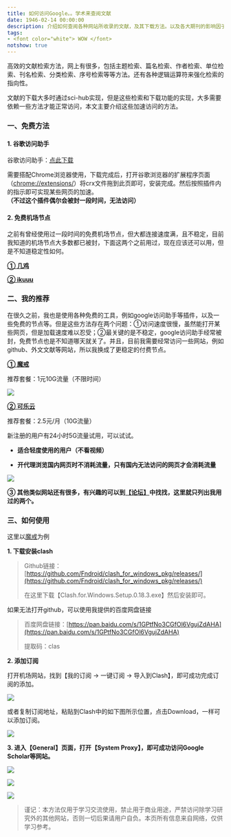 ```yaml
---
title: 如何访问Google。。学术来查阅文献
date: 1946-02-14 00:00:00
description: 介绍如何查阅各种网站所收录的文献，及其下载方法。以及各大期刊的影响因子查询方法。
tags:
- <font color="white"> WOW </font>
notshow: true
---
```




高效的文献检索方法，网上有很多，包括主题检索、篇名检索、作者检索、单位检索、刊名检索、分类检索、序号检索等等方法。还有各种逻辑运算符来强化检索的指向性。

文献的下载大多时通过sci-hub实现，但是这些检索和下载功能的实现，大多需要依赖一些方法才能正常访问，本文主要介绍这些加速访问的方法。

### 一、免费方法

#### 1. 谷歌访问助手

谷歌访问助手：[点此下载](https://huffie.lanzouw.com/iRTKwusg31i)

需要搭配Chrome浏览器使用，下载完成后，打开谷歌浏览器的扩展程序页面（[chrome://extensions/]()）将crx文件拖到此页即可，安装完成。然后按照插件内的指示即可实现某些网页的加速。**（不过这个插件偶尔会被封一段时间，无法访问）**

#### 2. 免费机场节点

之前有曾经使用过一段时间的免费机场节点，但大都连接速度满，且不稳定，目前我知道的机场节点大多数都已被封，下面这两个之前用过，现在应该还可以用，但是不知道稳定性如何。

**[① 几鸡](https://j01.best/)**

**[② ikuuu](https://ikuuu.co/)**

### 二、我的推荐

在很久之前，我也是使用各种免费的工具，例如google访问助手等插件，以及一些免费的节点等。但是这些方法存在两个问题：①访问速度很慢，虽然能打开某些网页，但是加载速度难以忍受；②最关键的是不稳定，google访问助手经常被封，免费节点也是不知道哪天就关了。并且，目前我需要经常访问一些网站，例如github、外文文献等网站，所以我换成了更稳定的付费节点。

**[① 魔戒](https://mojie.link/#/register?code=eXhdl9bj)**

推荐套餐：1元10G流量（不限时间）

![](https://gitee.com/huffiema/pictures/raw/master/image/202112230931736-findpaper-1.png)

**[② 可乐云](https://xn--fjqzfu8n.xyz/#/register?code=AunMGOQO)**

推荐套餐：2.5元/月（10G流量）

新注册的用户有24小时5G流量试用，可以试试。

* **适合轻度使用的用户（不看视频）**

* **开代理浏览国内网页时不消耗流量，只有国内无法访问的网页才会消耗流量**

![](https://gitee.com/huffiema/pictures/raw/master/image/202112230932447-findpaper-2.png)

**③ 其他类似网站还有很多，有兴趣的可以到[【论坛】](https://fanqiangdang.com/forum.php)中找找，这里就只列出我用过的两个。**



### 三、如何使用

这里以[魔戒](https://mojie.link/#/register?code=eXhdl9bj)为例

**1. 下载安装clash**

> Github链接：[https://github.com/Fndroid/clash_for_windows_pkg/releases/](https://github.com/Fndroid/clash_for_windows_pkg/releases/)
>
> 在这里下载【Clash.for.Windows.Setup.0.18.3.exe】然后安装即可。

如果无法打开github，可以使用我提供的百度网盘链接

> 百度网盘链接：[https://pan.baidu.com/s/1GPtfNo3CGfOl6VgujZdAHA](https://pan.baidu.com/s/1GPtfNo3CGfOl6VgujZdAHA)
>
> 提取码：clas

**2. 添加订阅**

打开机场网站，找到【我的订阅 -> 一键订阅 -> 导入到Clash】，即可成功完成订阅的添加。

![](https://gitee.com/huffiema/pictures/raw/master/image/202112230932948-findpaper-3.png)

或者复制订阅地址，粘贴到Clash中的如下图所示位置，点击Download，一样可以添加订阅。

![](https://gitee.com/huffiema/pictures/raw/master/image/202112230933772-findpaper-4.png)

**3. 进入【General】页面，打开【System Proxy】，即可成功访问Google Scholar等网站。**

![](https://gitee.com/huffiema/pictures/raw/master/image/202112230933274-findpaper-5.png)

![](https://gitee.com/huffiema/pictures/raw/master/image/202112230933339-findpaper-6.png)



![](https://gitee.com/huffiema/pictures/raw/master/image/202112230933377-findpaper-7.gif)

> 谨记：本方法仅用于学习交流使用，禁止用于商业用途，严禁访问除学习研究外的其他网站，否则一切后果请用户自负。本页所有信息来自网络，仅供学习参考。

